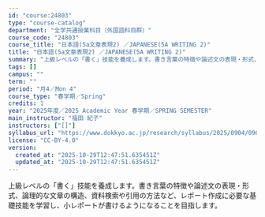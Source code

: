 ```yaml
---
id: "course:24803"
type: "course-catalog"
department: "全学共通授業科目（外国語科目群）"
course_code: "24803"
course_title: "日本語(5a文章表現2) ／JAPANESE(5A WRITING 2)"
title: "日本語(5a文章表現2) ／JAPANESE(5A WRITING 2)"
summary: "上級レベルの「書く」技能を養成します。書き言葉の特徴や論述文の表現・形式、論理的な文章の構造、資料検索や引用の方法など、レポート作成に必要な基礎技能を学習し、小レポートが書けるようになることを目指します。"
tags: []
campus: ""
term: ""
period: "月4／Mon 4"
course_type: "春学期／Spring"
credits: 1
year: "2025年度／2025 Academic Year 春学期／SPRING SEMESTER"
main_instructor: "福田 紀子"
instructors: ["[]"]
syllabus_url: "https://www.dokkyo.ac.jp/research/syllabus/2025/0904/0904_24803_ja_JP.html"
license: "CC-BY-4.0"
version:
  created_at: "2025-10-29T12:47:51.635451Z"
  updated_at: "2025-10-29T12:47:51.635451Z"
---
```

上級レベルの「書く」技能を養成します。書き言葉の特徴や論述文の表現・形式、論理的な文章の構造、資料検索や引用の方法など、レポート作成に必要な基礎技能を学習し、小レポートが書けるようになることを目指します。
